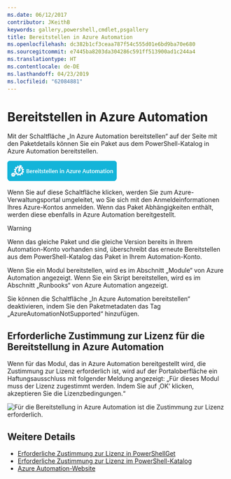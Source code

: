 ```yaml
---
ms.date: 06/12/2017
contributor: JKeithB
keywords: gallery,powershell,cmdlet,psgallery
title: Bereitstellen in Azure Automation
ms.openlocfilehash: dc382b1cf3ceaa787f54c555d01e6bd9ba70e680
ms.sourcegitcommit: e7445ba8203da304286c591ff513900ad1c244a4
ms.translationtype: HT
ms.contentlocale: de-DE
ms.lasthandoff: 04/23/2019
ms.locfileid: "62084881"
---
```

# <a name="deploy-to-azure-automation"></a>Bereitstellen in Azure Automation

Mit der Schaltfläche „In Azure Automation bereitstellen“ auf der Seite mit den Paketdetails können Sie ein Paket aus dem PowerShell-Katalog in Azure Automation bereitstellen.

![Schaltfläche zum Bereitstellen in Azure Automation](../../Images/DeployToAzureAutomationButton.png)

Wenn Sie auf diese Schaltfläche klicken, werden Sie zum Azure-Verwaltungsportal umgeleitet, wo Sie sich mit den Anmeldeinformationen Ihres Azure-Kontos anmelden.
Wenn das Paket Abhängigkeiten enthält, werden diese ebenfalls in Azure Automation bereitgestellt.

> [!WARNING]
> Wenn das gleiche Paket und die gleiche Version bereits in Ihrem Automation-Konto vorhanden sind, überschreibt das erneute Bereitstellen aus dem PowerShell-Katalog das Paket in Ihrem Automation-Konto.

Wenn Sie ein Modul bereitstellen, wird es im Abschnitt „Module“ von Azure Automation angezeigt.  Wenn Sie ein Skript bereitstellen, wird es im Abschnitt „Runbooks“ von Azure Automation angezeigt.

Sie können die Schaltfläche „In Azure Automation bereitstellen“ deaktivieren, indem Sie den Paketmetadaten das Tag „AzureAutomationNotSupported“ hinzufügen.

## <a name="require-license-acceptance-on-deploy-to-azure-automation"></a>Erforderliche Zustimmung zur Lizenz für die Bereitstellung in Azure Automation

Wenn für das Modul, das in Azure Automation bereitgestellt wird, die Zustimmung zur Lizenz erforderlich ist, wird auf der Portaloberfläche ein Haftungsausschluss mit folgender Meldung angezeigt: „Für dieses Modul muss der Lizenz zugestimmt werden. Indem Sie auf ‚OK‘ klicken, akzeptieren Sie die Lizenzbedingungen.“

![Für die Bereitstellung in Azure Automation ist die Zustimmung zur Lizenz erforderlich.](../../Images/DeployToAzureAutomationRequireLicenseAcceptanceDisclaimer.png)

## <a name="more-details"></a>Weitere Details

- [Erforderliche Zustimmung zur Lizenz in PowerShellGet](../../concepts/module-license-acceptance.md)
- [Erforderliche Zustimmung zur Lizenz im PowerShell-Katalog](packages-that-require-license-acceptance.md)
- [Azure Automation-Website](http://azure.microsoft.com/services/automation/)
